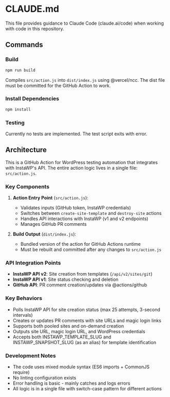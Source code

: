 # CLAUDE.md

This file provides guidance to Claude Code (claude.ai/code) when working with code in this repository.

## Commands

### Build
```bash
npm run build
```
Compiles `src/action.js` into `dist/index.js` using @vercel/ncc. The dist file must be committed for the GitHub Action to work.

### Install Dependencies
```bash
npm install
```

### Testing
Currently no tests are implemented. The test script exits with error.

## Architecture

This is a GitHub Action for WordPress testing automation that integrates with InstaWP's API. The entire action logic lives in a single file: `src/action.js`.

### Key Components

1. **Action Entry Point** (`src/action.js`):
   - Validates inputs (GitHub token, InstaWP credentials)
   - Switches between `create-site-template` and `destroy-site` actions
   - Handles API interactions with InstaWP (v1 and v2 endpoints)
   - Manages GitHub PR comments

2. **Build Output** (`dist/index.js`):
   - Bundled version of the action for GitHub Actions runtime
   - Must be rebuilt and committed after any changes to `src/action.js`

### API Integration Points

- **InstaWP API v2**: Site creation from templates (`/api/v2/sites/git`)
- **InstaWP API v1**: Site status checking and deletion
- **GitHub API**: PR comment creation/updates via @actions/github

### Key Behaviors

- Polls InstaWP API for site creation status (max 25 attempts, 3-second intervals)
- Creates or updates PR comments with site URLs and magic login links
- Supports both pooled sites and on-demand creation
- Outputs site URL, magic login URL, and WordPress credentials
- Accepts both INSTAWP_TEMPLATE_SLUG and INSTAWP_SNAPSHOT_SLUG (as an alias) for template identification

### Development Notes

- The code uses mixed module syntax (ES6 imports + CommonJS require)
- No linting configuration exists
- Error handling is basic - mainly catches and logs errors
- All logic is in a single file with switch-case pattern for different actions
